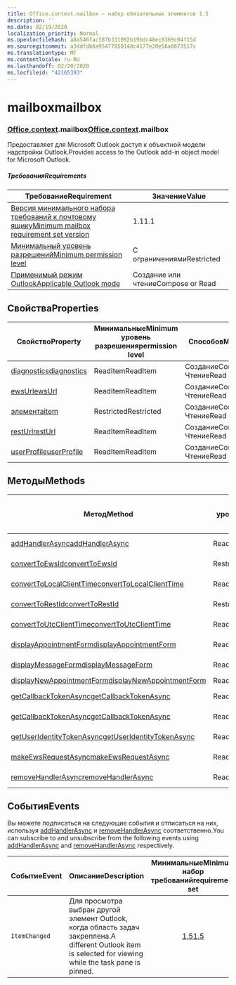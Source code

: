 ```yaml
---
title: Office.context.mailbox — набор обязательных элементов 1.5
description: ''
ms.date: 02/19/2020
localization_priority: Normal
ms.openlocfilehash: a8a546fac587b331092b19bdc48ec8369c04f15d
ms.sourcegitcommit: a3ddfdb8a95477850148c4177e20e56a8673517c
ms.translationtype: MT
ms.contentlocale: ru-RU
ms.lasthandoff: 02/20/2020
ms.locfileid: "42165393"
---
```

# <a name="mailbox"></a><span data-ttu-id="8ee49-102">mailbox</span><span class="sxs-lookup"><span data-stu-id="8ee49-102">mailbox</span></span>

### <a name="officecontextmailbox"></a><span data-ttu-id="8ee49-103">[Office](office.md)[.context](office.context.md).mailbox</span><span class="sxs-lookup"><span data-stu-id="8ee49-103">[Office](office.md)[.context](office.context.md).mailbox</span></span>

<span data-ttu-id="8ee49-104">Предоставляет для Microsoft Outlook доступ к объектной модели надстройки Outlook.</span><span class="sxs-lookup"><span data-stu-id="8ee49-104">Provides access to the Outlook add-in object model for Microsoft Outlook.</span></span>

##### <a name="requirements"></a><span data-ttu-id="8ee49-105">Требования</span><span class="sxs-lookup"><span data-stu-id="8ee49-105">Requirements</span></span>

|<span data-ttu-id="8ee49-106">Требование</span><span class="sxs-lookup"><span data-stu-id="8ee49-106">Requirement</span></span>| <span data-ttu-id="8ee49-107">Значение</span><span class="sxs-lookup"><span data-stu-id="8ee49-107">Value</span></span>|
|---|---|
|[<span data-ttu-id="8ee49-108">Версия минимального набора требований к почтовому ящику</span><span class="sxs-lookup"><span data-stu-id="8ee49-108">Minimum mailbox requirement set version</span></span>](../../requirement-sets/outlook-api-requirement-sets.md)| <span data-ttu-id="8ee49-109">1.1</span><span class="sxs-lookup"><span data-stu-id="8ee49-109">1.1</span></span>|
|[<span data-ttu-id="8ee49-110">Минимальный уровень разрешений</span><span class="sxs-lookup"><span data-stu-id="8ee49-110">Minimum permission level</span></span>](../../../outlook/understanding-outlook-add-in-permissions.md)| <span data-ttu-id="8ee49-111">С ограничениями</span><span class="sxs-lookup"><span data-stu-id="8ee49-111">Restricted</span></span>|
|[<span data-ttu-id="8ee49-112">Применимый режим Outlook</span><span class="sxs-lookup"><span data-stu-id="8ee49-112">Applicable Outlook mode</span></span>](../../../outlook/outlook-add-ins-overview.md#extension-points)| <span data-ttu-id="8ee49-113">Создание или чтение</span><span class="sxs-lookup"><span data-stu-id="8ee49-113">Compose or Read</span></span>|

## <a name="properties"></a><span data-ttu-id="8ee49-114">Свойства</span><span class="sxs-lookup"><span data-stu-id="8ee49-114">Properties</span></span>

| <span data-ttu-id="8ee49-115">Свойство</span><span class="sxs-lookup"><span data-stu-id="8ee49-115">Property</span></span> | <span data-ttu-id="8ee49-116">Минимальные</span><span class="sxs-lookup"><span data-stu-id="8ee49-116">Minimum</span></span><br><span data-ttu-id="8ee49-117">уровень разрешения</span><span class="sxs-lookup"><span data-stu-id="8ee49-117">permission level</span></span> | <span data-ttu-id="8ee49-118">Способов</span><span class="sxs-lookup"><span data-stu-id="8ee49-118">Modes</span></span> | <span data-ttu-id="8ee49-119">Тип возвращаемых данных</span><span class="sxs-lookup"><span data-stu-id="8ee49-119">Return type</span></span> | <span data-ttu-id="8ee49-120">Минимальные</span><span class="sxs-lookup"><span data-stu-id="8ee49-120">Minimum</span></span><br><span data-ttu-id="8ee49-121">набор требований</span><span class="sxs-lookup"><span data-stu-id="8ee49-121">requirement set</span></span> |
|---|---|---|---|:---:|
| [<span data-ttu-id="8ee49-122">diagnostics</span><span class="sxs-lookup"><span data-stu-id="8ee49-122">diagnostics</span></span>](/javascript/api/outlook/office.mailbox?view=outlook-js-1.5#diagnostics) | <span data-ttu-id="8ee49-123">ReadItem</span><span class="sxs-lookup"><span data-stu-id="8ee49-123">ReadItem</span></span> | <span data-ttu-id="8ee49-124">Создание</span><span class="sxs-lookup"><span data-stu-id="8ee49-124">Compose</span></span><br><span data-ttu-id="8ee49-125">Чтение</span><span class="sxs-lookup"><span data-stu-id="8ee49-125">Read</span></span> | [<span data-ttu-id="8ee49-126">Диагностики</span><span class="sxs-lookup"><span data-stu-id="8ee49-126">Diagnostics</span></span>](/javascript/api/outlook/office.diagnostics?view=outlook-js-1.5) | [<span data-ttu-id="8ee49-127">1.1</span><span class="sxs-lookup"><span data-stu-id="8ee49-127">1.1</span></span>](../requirement-set-1.1/outlook-requirement-set-1.1.md) |
| [<span data-ttu-id="8ee49-128">ewsUrl</span><span class="sxs-lookup"><span data-stu-id="8ee49-128">ewsUrl</span></span>](/javascript/api/outlook/office.mailbox?view=outlook-js-1.5#ewsurl) | <span data-ttu-id="8ee49-129">ReadItem</span><span class="sxs-lookup"><span data-stu-id="8ee49-129">ReadItem</span></span> | <span data-ttu-id="8ee49-130">Создание</span><span class="sxs-lookup"><span data-stu-id="8ee49-130">Compose</span></span><br><span data-ttu-id="8ee49-131">Чтение</span><span class="sxs-lookup"><span data-stu-id="8ee49-131">Read</span></span> | <span data-ttu-id="8ee49-132">String</span><span class="sxs-lookup"><span data-stu-id="8ee49-132">String</span></span> | [<span data-ttu-id="8ee49-133">1.1</span><span class="sxs-lookup"><span data-stu-id="8ee49-133">1.1</span></span>](../requirement-set-1.1/outlook-requirement-set-1.1.md) |
| [<span data-ttu-id="8ee49-134">элемента</span><span class="sxs-lookup"><span data-stu-id="8ee49-134">item</span></span>](office.context.mailbox.item.md) | <span data-ttu-id="8ee49-135">Restricted</span><span class="sxs-lookup"><span data-stu-id="8ee49-135">Restricted</span></span> | <span data-ttu-id="8ee49-136">Создание</span><span class="sxs-lookup"><span data-stu-id="8ee49-136">Compose</span></span><br><span data-ttu-id="8ee49-137">Чтение</span><span class="sxs-lookup"><span data-stu-id="8ee49-137">Read</span></span> | [<span data-ttu-id="8ee49-138">Элемент</span><span class="sxs-lookup"><span data-stu-id="8ee49-138">Item</span></span>](/javascript/api/outlook/office.item?view=outlook-js-1.5) | [<span data-ttu-id="8ee49-139">1.1</span><span class="sxs-lookup"><span data-stu-id="8ee49-139">1.1</span></span>](../requirement-set-1.1/outlook-requirement-set-1.1.md) |
| [<span data-ttu-id="8ee49-140">restUrl</span><span class="sxs-lookup"><span data-stu-id="8ee49-140">restUrl</span></span>](/javascript/api/outlook/office.mailbox?view=outlook-js-1.5#resturl) | <span data-ttu-id="8ee49-141">ReadItem</span><span class="sxs-lookup"><span data-stu-id="8ee49-141">ReadItem</span></span> | <span data-ttu-id="8ee49-142">Создание</span><span class="sxs-lookup"><span data-stu-id="8ee49-142">Compose</span></span><br><span data-ttu-id="8ee49-143">Чтение</span><span class="sxs-lookup"><span data-stu-id="8ee49-143">Read</span></span> | <span data-ttu-id="8ee49-144">String</span><span class="sxs-lookup"><span data-stu-id="8ee49-144">String</span></span> | [<span data-ttu-id="8ee49-145">1,5</span><span class="sxs-lookup"><span data-stu-id="8ee49-145">1.5</span></span>](../requirement-set-1.5/outlook-requirement-set-1.5.md) |
| [<span data-ttu-id="8ee49-146">userProfile</span><span class="sxs-lookup"><span data-stu-id="8ee49-146">userProfile</span></span>](/javascript/api/outlook/office.mailbox?view=outlook-js-1.4#userprofile) | <span data-ttu-id="8ee49-147">ReadItem</span><span class="sxs-lookup"><span data-stu-id="8ee49-147">ReadItem</span></span> | <span data-ttu-id="8ee49-148">Создание</span><span class="sxs-lookup"><span data-stu-id="8ee49-148">Compose</span></span><br><span data-ttu-id="8ee49-149">Чтение</span><span class="sxs-lookup"><span data-stu-id="8ee49-149">Read</span></span> | [<span data-ttu-id="8ee49-150">UserProfile</span><span class="sxs-lookup"><span data-stu-id="8ee49-150">UserProfile</span></span>](/javascript/api/outlook/office.userprofile?view=outlook-js-1.5) | [<span data-ttu-id="8ee49-151">1.1</span><span class="sxs-lookup"><span data-stu-id="8ee49-151">1.1</span></span>](../requirement-set-1.1/outlook-requirement-set-1.1.md) |

## <a name="methods"></a><span data-ttu-id="8ee49-152">Методы</span><span class="sxs-lookup"><span data-stu-id="8ee49-152">Methods</span></span>

| <span data-ttu-id="8ee49-153">Метод</span><span class="sxs-lookup"><span data-stu-id="8ee49-153">Method</span></span> | <span data-ttu-id="8ee49-154">Минимальные</span><span class="sxs-lookup"><span data-stu-id="8ee49-154">Minimum</span></span><br><span data-ttu-id="8ee49-155">уровень разрешения</span><span class="sxs-lookup"><span data-stu-id="8ee49-155">permission level</span></span> | <span data-ttu-id="8ee49-156">Способов</span><span class="sxs-lookup"><span data-stu-id="8ee49-156">Modes</span></span> | <span data-ttu-id="8ee49-157">Минимальные</span><span class="sxs-lookup"><span data-stu-id="8ee49-157">Minimum</span></span><br><span data-ttu-id="8ee49-158">набор требований</span><span class="sxs-lookup"><span data-stu-id="8ee49-158">requirement set</span></span> |
|---|---|---|:---:|
| [<span data-ttu-id="8ee49-159">addHandlerAsync</span><span class="sxs-lookup"><span data-stu-id="8ee49-159">addHandlerAsync</span></span>](/javascript/api/outlook/office.mailbox?view=outlook-js-1.5#addhandlerasync-eventtype--handler--options--callback-) | <span data-ttu-id="8ee49-160">ReadItem</span><span class="sxs-lookup"><span data-stu-id="8ee49-160">ReadItem</span></span> | <span data-ttu-id="8ee49-161">Создание</span><span class="sxs-lookup"><span data-stu-id="8ee49-161">Compose</span></span><br><span data-ttu-id="8ee49-162">Чтение</span><span class="sxs-lookup"><span data-stu-id="8ee49-162">Read</span></span> | [<span data-ttu-id="8ee49-163">1,5</span><span class="sxs-lookup"><span data-stu-id="8ee49-163">1.5</span></span>](../requirement-set-1.5/outlook-requirement-set-1.5.md) |
| [<span data-ttu-id="8ee49-164">convertToEwsId</span><span class="sxs-lookup"><span data-stu-id="8ee49-164">convertToEwsId</span></span>](/javascript/api/outlook/office.mailbox?view=outlook-js-1.5#converttoewsid-itemid--restversion-) | <span data-ttu-id="8ee49-165">Restricted</span><span class="sxs-lookup"><span data-stu-id="8ee49-165">Restricted</span></span> | <span data-ttu-id="8ee49-166">Создание</span><span class="sxs-lookup"><span data-stu-id="8ee49-166">Compose</span></span><br><span data-ttu-id="8ee49-167">Чтение</span><span class="sxs-lookup"><span data-stu-id="8ee49-167">Read</span></span> | [<span data-ttu-id="8ee49-168">1.3</span><span class="sxs-lookup"><span data-stu-id="8ee49-168">1.3</span></span>](../requirement-set-1.3/outlook-requirement-set-1.3.md) |
| [<span data-ttu-id="8ee49-169">convertToLocalClientTime</span><span class="sxs-lookup"><span data-stu-id="8ee49-169">convertToLocalClientTime</span></span>](/javascript/api/outlook/office.mailbox?view=outlook-js-1.5#converttolocalclienttime-timevalue-) | <span data-ttu-id="8ee49-170">ReadItem</span><span class="sxs-lookup"><span data-stu-id="8ee49-170">ReadItem</span></span> | <span data-ttu-id="8ee49-171">Создание</span><span class="sxs-lookup"><span data-stu-id="8ee49-171">Compose</span></span><br><span data-ttu-id="8ee49-172">Чтение</span><span class="sxs-lookup"><span data-stu-id="8ee49-172">Read</span></span> | [<span data-ttu-id="8ee49-173">1.1</span><span class="sxs-lookup"><span data-stu-id="8ee49-173">1.1</span></span>](../requirement-set-1.1/outlook-requirement-set-1.1.md) |
| [<span data-ttu-id="8ee49-174">convertToRestId</span><span class="sxs-lookup"><span data-stu-id="8ee49-174">convertToRestId</span></span>](/javascript/api/outlook/office.mailbox?view=outlook-js-1.5#converttorestid-itemid--restversion-) | <span data-ttu-id="8ee49-175">Restricted</span><span class="sxs-lookup"><span data-stu-id="8ee49-175">Restricted</span></span> | <span data-ttu-id="8ee49-176">Создание</span><span class="sxs-lookup"><span data-stu-id="8ee49-176">Compose</span></span><br><span data-ttu-id="8ee49-177">Чтение</span><span class="sxs-lookup"><span data-stu-id="8ee49-177">Read</span></span> | [<span data-ttu-id="8ee49-178">1.3</span><span class="sxs-lookup"><span data-stu-id="8ee49-178">1.3</span></span>](../requirement-set-1.3/outlook-requirement-set-1.3.md) |
| [<span data-ttu-id="8ee49-179">convertToUtcClientTime</span><span class="sxs-lookup"><span data-stu-id="8ee49-179">convertToUtcClientTime</span></span>](/javascript/api/outlook/office.mailbox?view=outlook-js-1.5#converttoutcclienttime-input-) | <span data-ttu-id="8ee49-180">ReadItem</span><span class="sxs-lookup"><span data-stu-id="8ee49-180">ReadItem</span></span> | <span data-ttu-id="8ee49-181">Создание</span><span class="sxs-lookup"><span data-stu-id="8ee49-181">Compose</span></span><br><span data-ttu-id="8ee49-182">Чтение</span><span class="sxs-lookup"><span data-stu-id="8ee49-182">Read</span></span> | [<span data-ttu-id="8ee49-183">1.1</span><span class="sxs-lookup"><span data-stu-id="8ee49-183">1.1</span></span>](../requirement-set-1.1/outlook-requirement-set-1.1.md) |
| [<span data-ttu-id="8ee49-184">displayAppointmentForm</span><span class="sxs-lookup"><span data-stu-id="8ee49-184">displayAppointmentForm</span></span>](/javascript/api/outlook/office.mailbox?view=outlook-js-1.5#displayappointmentform-itemid-) | <span data-ttu-id="8ee49-185">ReadItem</span><span class="sxs-lookup"><span data-stu-id="8ee49-185">ReadItem</span></span> | <span data-ttu-id="8ee49-186">Создание</span><span class="sxs-lookup"><span data-stu-id="8ee49-186">Compose</span></span><br><span data-ttu-id="8ee49-187">Чтение</span><span class="sxs-lookup"><span data-stu-id="8ee49-187">Read</span></span> | [<span data-ttu-id="8ee49-188">1.1</span><span class="sxs-lookup"><span data-stu-id="8ee49-188">1.1</span></span>](../requirement-set-1.1/outlook-requirement-set-1.1.md) |
| [<span data-ttu-id="8ee49-189">displayMessageForm</span><span class="sxs-lookup"><span data-stu-id="8ee49-189">displayMessageForm</span></span>](/javascript/api/outlook/office.mailbox?view=outlook-js-1.5#displaymessageform-itemid-) | <span data-ttu-id="8ee49-190">ReadItem</span><span class="sxs-lookup"><span data-stu-id="8ee49-190">ReadItem</span></span> | <span data-ttu-id="8ee49-191">Создание</span><span class="sxs-lookup"><span data-stu-id="8ee49-191">Compose</span></span><br><span data-ttu-id="8ee49-192">Чтение</span><span class="sxs-lookup"><span data-stu-id="8ee49-192">Read</span></span> | [<span data-ttu-id="8ee49-193">1.1</span><span class="sxs-lookup"><span data-stu-id="8ee49-193">1.1</span></span>](../requirement-set-1.1/outlook-requirement-set-1.1.md) |
| [<span data-ttu-id="8ee49-194">displayNewAppointmentForm</span><span class="sxs-lookup"><span data-stu-id="8ee49-194">displayNewAppointmentForm</span></span>](/javascript/api/outlook/office.mailbox?view=outlook-js-1.5#displaynewappointmentform-parameters-) | <span data-ttu-id="8ee49-195">ReadItem</span><span class="sxs-lookup"><span data-stu-id="8ee49-195">ReadItem</span></span> | <span data-ttu-id="8ee49-196">Чтение</span><span class="sxs-lookup"><span data-stu-id="8ee49-196">Read</span></span> | [<span data-ttu-id="8ee49-197">1.1</span><span class="sxs-lookup"><span data-stu-id="8ee49-197">1.1</span></span>](../requirement-set-1.1/outlook-requirement-set-1.1.md) |
| [<span data-ttu-id="8ee49-198">getCallbackTokenAsync</span><span class="sxs-lookup"><span data-stu-id="8ee49-198">getCallbackTokenAsync</span></span>](/javascript/api/outlook/office.mailbox?view=outlook-js-1.5#getcallbacktokenasync-options--callback-) | <span data-ttu-id="8ee49-199">ReadItem</span><span class="sxs-lookup"><span data-stu-id="8ee49-199">ReadItem</span></span> | <span data-ttu-id="8ee49-200">Создание</span><span class="sxs-lookup"><span data-stu-id="8ee49-200">Compose</span></span><br><span data-ttu-id="8ee49-201">Чтение</span><span class="sxs-lookup"><span data-stu-id="8ee49-201">Read</span></span> | [<span data-ttu-id="8ee49-202">1,5</span><span class="sxs-lookup"><span data-stu-id="8ee49-202">1.5</span></span>](../requirement-set-1.5/outlook-requirement-set-1.5.md) |
| [<span data-ttu-id="8ee49-203">getCallbackTokenAsync</span><span class="sxs-lookup"><span data-stu-id="8ee49-203">getCallbackTokenAsync</span></span>](/javascript/api/outlook/office.mailbox?view=outlook-js-1.5#getcallbacktokenasync-callback--usercontext-) | <span data-ttu-id="8ee49-204">ReadItem</span><span class="sxs-lookup"><span data-stu-id="8ee49-204">ReadItem</span></span> | <span data-ttu-id="8ee49-205">Создание</span><span class="sxs-lookup"><span data-stu-id="8ee49-205">Compose</span></span><br><span data-ttu-id="8ee49-206">Чтение</span><span class="sxs-lookup"><span data-stu-id="8ee49-206">Read</span></span> | [<span data-ttu-id="8ee49-207">1.3</span><span class="sxs-lookup"><span data-stu-id="8ee49-207">1.3</span></span>](../requirement-set-1.3/outlook-requirement-set-1.3.md)<br>[<span data-ttu-id="8ee49-208">1.1</span><span class="sxs-lookup"><span data-stu-id="8ee49-208">1.1</span></span>](../requirement-set-1.1/outlook-requirement-set-1.1.md) |
| [<span data-ttu-id="8ee49-209">getUserIdentityTokenAsync</span><span class="sxs-lookup"><span data-stu-id="8ee49-209">getUserIdentityTokenAsync</span></span>](/javascript/api/outlook/office.mailbox?view=outlook-js-1.5#getuseridentitytokenasync-callback--usercontext-) | <span data-ttu-id="8ee49-210">ReadItem</span><span class="sxs-lookup"><span data-stu-id="8ee49-210">ReadItem</span></span> | <span data-ttu-id="8ee49-211">Создание</span><span class="sxs-lookup"><span data-stu-id="8ee49-211">Compose</span></span><br><span data-ttu-id="8ee49-212">Чтение</span><span class="sxs-lookup"><span data-stu-id="8ee49-212">Read</span></span> | [<span data-ttu-id="8ee49-213">1.1</span><span class="sxs-lookup"><span data-stu-id="8ee49-213">1.1</span></span>](../requirement-set-1.1/outlook-requirement-set-1.1.md) |
| [<span data-ttu-id="8ee49-214">makeEwsRequestAsync</span><span class="sxs-lookup"><span data-stu-id="8ee49-214">makeEwsRequestAsync</span></span>](/javascript/api/outlook/office.mailbox?view=outlook-js-1.5#makeewsrequestasync-data--callback--usercontext-) | <span data-ttu-id="8ee49-215">ReadWriteMailbox</span><span class="sxs-lookup"><span data-stu-id="8ee49-215">ReadWriteMailbox</span></span> | <span data-ttu-id="8ee49-216">Создание</span><span class="sxs-lookup"><span data-stu-id="8ee49-216">Compose</span></span><br><span data-ttu-id="8ee49-217">Чтение</span><span class="sxs-lookup"><span data-stu-id="8ee49-217">Read</span></span> | [<span data-ttu-id="8ee49-218">1.1</span><span class="sxs-lookup"><span data-stu-id="8ee49-218">1.1</span></span>](../requirement-set-1.1/outlook-requirement-set-1.1.md) |
| [<span data-ttu-id="8ee49-219">removeHandlerAsync</span><span class="sxs-lookup"><span data-stu-id="8ee49-219">removeHandlerAsync</span></span>](/javascript/api/outlook/office.mailbox?view=outlook-js-1.5#removehandlerasync-eventtype--options--callback-) | <span data-ttu-id="8ee49-220">ReadItem</span><span class="sxs-lookup"><span data-stu-id="8ee49-220">ReadItem</span></span> | <span data-ttu-id="8ee49-221">Создание</span><span class="sxs-lookup"><span data-stu-id="8ee49-221">Compose</span></span><br><span data-ttu-id="8ee49-222">Чтение</span><span class="sxs-lookup"><span data-stu-id="8ee49-222">Read</span></span> | [<span data-ttu-id="8ee49-223">1,5</span><span class="sxs-lookup"><span data-stu-id="8ee49-223">1.5</span></span>](../requirement-set-1.5/outlook-requirement-set-1.5.md) |

## <a name="events"></a><span data-ttu-id="8ee49-224">События</span><span class="sxs-lookup"><span data-stu-id="8ee49-224">Events</span></span>

<span data-ttu-id="8ee49-225">Вы можете подписаться на следующие события и отписаться на них, используя [addHandlerAsync](/javascript/api/outlook/office.mailbox?view=outlook-js-1.5#addhandlerasync-eventtype--handler--options--callback-) и [removeHandlerAsync](/javascript/api/outlook/office.mailbox?view=outlook-js-1.5#removehandlerasync-eventtype--options--callback-) соответственно.</span><span class="sxs-lookup"><span data-stu-id="8ee49-225">You can subscribe to and unsubscribe from the following events using [addHandlerAsync](/javascript/api/outlook/office.mailbox?view=outlook-js-1.5#addhandlerasync-eventtype--handler--options--callback-) and [removeHandlerAsync](/javascript/api/outlook/office.mailbox?view=outlook-js-1.5#removehandlerasync-eventtype--options--callback-) respectively.</span></span>

| <span data-ttu-id="8ee49-226">Событие</span><span class="sxs-lookup"><span data-stu-id="8ee49-226">Event</span></span> | <span data-ttu-id="8ee49-227">Описание</span><span class="sxs-lookup"><span data-stu-id="8ee49-227">Description</span></span> | <span data-ttu-id="8ee49-228">Минимальные</span><span class="sxs-lookup"><span data-stu-id="8ee49-228">Minimum</span></span><br><span data-ttu-id="8ee49-229">набор требований</span><span class="sxs-lookup"><span data-stu-id="8ee49-229">requirement set</span></span> |
|---|---|:---:|
|`ItemChanged`| <span data-ttu-id="8ee49-230">Для просмотра выбран другой элемент Outlook, когда область задач закреплена.</span><span class="sxs-lookup"><span data-stu-id="8ee49-230">A different Outlook item is selected for viewing while the task pane is pinned.</span></span> | [<span data-ttu-id="8ee49-231">1,5</span><span class="sxs-lookup"><span data-stu-id="8ee49-231">1.5</span></span>](../requirement-set-1.5/outlook-requirement-set-1.5.md) |
